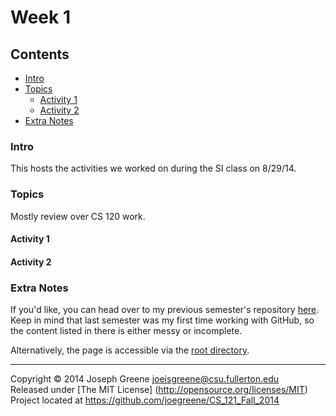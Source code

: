 # Week 1

## Contents
- [Intro](#intro)
- [Topics](#topics)
  - [Activity 1](#activity-1)
  - [Activity 2](#activity-2)
- [Extra Notes](#extra-notes)
  
### Intro
This hosts the activities we worked on during the SI class on 8/29/14.

### Topics
Mostly review over CS 120 work.

#### Activity 1


#### Activity 2


### Extra Notes
If you'd like, you can head over to my previous semester's repository [here](https://github.com/joegreene/Spring-2014-CS-Lab--SI-). 
Keep in mind that last semester was my first time working with GitHub, so the content 
listed in there is either messy or incomplete.

Alternatively, the page is accessible via the [root directory](https://github.com/joegreene).

-------------------------------------------------------------------------------

Copyright &copy; 2014 Joseph Greene <joeisgreene@csu.fullerton.edu>  
Released under [The MIT License] (http://opensource.org/licenses/MIT)  
Project located at <https://github.com/joegreene/CS_121_Fall_2014>
